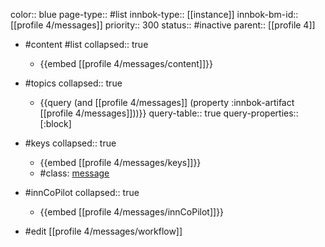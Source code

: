 color:: blue
page-type:: #list
innbok-type:: [[instance]]
innbok-bm-id:: [[profile 4/messages]]
priority:: 300
status:: #inactive
parent:: [[profile 4]]

- #content #list
  collapsed:: true
	- {{embed [[profile 4/messages/content]]}}
- #topics
   collapsed:: true
    - {{query (and [[profile 4/messages]] (property :innbok-artifact [[profile 4/messages]]))}}
      query-table:: true
      query-properties:: [:block]
- #keys
  collapsed:: true
	- {{embed [[profile 4/messages/keys]]}}
	- #class: [message](https://go.innbok.com/#/page/innBoK%2Fclass%2Fmessage)
- #innCoPilot
   collapsed:: true
	 - {{embed [[profile 4/messages/innCoPilot]]}}

- #edit [[profile 4/messages/workflow]]

